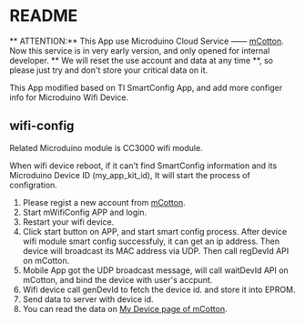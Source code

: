 # README

** ATTENTION:** This App use Microduino Cloud Service —— [mCotton](http://mcotton-01.chinacloudapp.cn/). Now this service is in very early version, and only opened  for internal developer. ** We will reset the use account and data at any time **, so please just try and don't store your critical data on it.

This App modified based on TI SmartConfig App, and add more configer info for Microduino Wifi Device. 

## wifi-config

Related Microduino module is CC3000 wifi module.

When wifi device reboot, if it can't find SmartConfig information and its Microduino Device ID (my_app_kit_id), It will start the process of configration.

1. Please regist a new account from [mCotton](http://mcotton-01.chinacloudapp.cn/).
2. Start mWifiConfig APP and login.
3. Restart your wifi device.
4. Click start button on APP, and start smart config process. After device wifi module smart config successfuly, it can get an ip address. Then device will broadcast its MAC address via UDP. Then call regDevId API on mCotton.
5. Mobile App got the UDP broadcast message, will call waitDevId API on mCotton, and bind the device with user's accpunt.
6. Wifi device call genDevId to fetch the device id. and store it into EPROM.
7. Send data to server with device id.
8. You can read the data on [My Device page of mCotton](http://mcotton-01.chinacloudapp.cn/myappkits).
